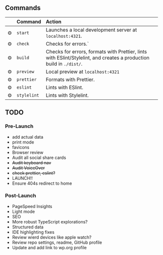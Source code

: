 ## Commands

|     | Command     | Action                                                                                                              |
| :-- | :---------- | :------------------------------------------------------------------------------------------------------------------ |
| ⚙️  | `start`     | Launches a local development server at `localhost:4321`.                                                            |
| ⚙️  | `check`     | Checks for errors.`                                                                                                 |
| ⚙️  | `build`     | Checks for errors, formats with Prettier, lints with ESlint/Stylelint, and creates a production build in `./dist/`. |
| ⚙️  | `preview`   | Local preview at `localhost:4321`                                                                                   |
| ⚙️  | `prettier`  | Formats with Prettier.                                                                                              |
| ⚙️  | `eslint`    | Lints with ESlint.                                                                                                  |
| ⚙️  | `stylelint` | Lints with Stylelint.                                                                                               |

## TODO

### Pre-Launch

- add actual data
- print mode
- favicons
- Browser review
- Audit all social share cards
- ~~Audit keyboard nav~~
- ~~Audit VoiceOver~~
- ~~check prettier, eslint?~~
- LAUNCH!!
- Ensure 404s redirect to home

### Post-Launch

- PageSpeed Insights
- Light mode
- SEO
- More robust TypeScript explorations?
- Structured data
- IDE highlighting fixes
- Review wierd devices like apple watch?
- Review repo settings, readme, GitHub profile
- Update and add link to wp.org profile
